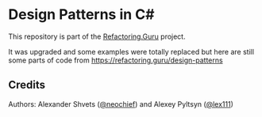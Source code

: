 # Design Patterns in C#

This repository is part of the [Refactoring.Guru](https://refactoring.guru/design-patterns) project.

It was upgraded and some examples were totally replaced but here are still some parts of code from https://refactoring.guru/design-patterns

## Credits

Authors:  Alexander Shvets ([@neochief](https://github.com/neochief)) and Alexey Pyltsyn ([@lex111](https://github.com/lex111))
